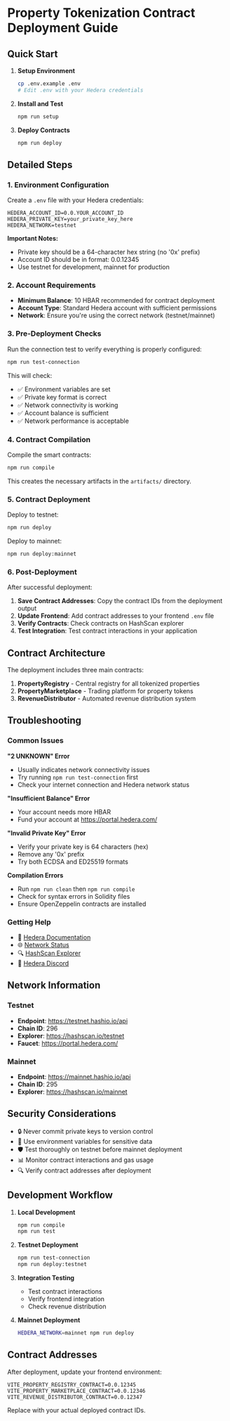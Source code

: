 
# Property Tokenization Contract Deployment Guide

## Quick Start

1. **Setup Environment**
   ```bash
   cp .env.example .env
   # Edit .env with your Hedera credentials
   ```

2. **Install and Test**
   ```bash
   npm run setup
   ```

3. **Deploy Contracts**
   ```bash
   npm run deploy
   ```

## Detailed Steps

### 1. Environment Configuration

Create a `.env` file with your Hedera credentials:

```env
HEDERA_ACCOUNT_ID=0.0.YOUR_ACCOUNT_ID
HEDERA_PRIVATE_KEY=your_private_key_here
HEDERA_NETWORK=testnet
```

**Important Notes:**
- Private key should be a 64-character hex string (no '0x' prefix)
- Account ID should be in format: 0.0.12345
- Use testnet for development, mainnet for production

### 2. Account Requirements

- **Minimum Balance**: 10 HBAR recommended for contract deployment
- **Account Type**: Standard Hedera account with sufficient permissions
- **Network**: Ensure you're using the correct network (testnet/mainnet)

### 3. Pre-Deployment Checks

Run the connection test to verify everything is properly configured:

```bash
npm run test-connection
```

This will check:
- ✅ Environment variables are set
- ✅ Private key format is correct
- ✅ Network connectivity is working
- ✅ Account balance is sufficient
- ✅ Network performance is acceptable

### 4. Contract Compilation

Compile the smart contracts:

```bash
npm run compile
```

This creates the necessary artifacts in the `artifacts/` directory.

### 5. Contract Deployment

Deploy to testnet:
```bash
npm run deploy
```

Deploy to mainnet:
```bash
npm run deploy:mainnet
```

### 6. Post-Deployment

After successful deployment:

1. **Save Contract Addresses**: Copy the contract IDs from the deployment output
2. **Update Frontend**: Add contract addresses to your frontend `.env` file
3. **Verify Contracts**: Check contracts on HashScan explorer
4. **Test Integration**: Test contract interactions in your application

## Contract Architecture

The deployment includes three main contracts:

1. **PropertyRegistry** - Central registry for all tokenized properties
2. **PropertyMarketplace** - Trading platform for property tokens  
3. **RevenueDistributor** - Automated revenue distribution system

## Troubleshooting

### Common Issues

**"2 UNKNOWN" Error**
- Usually indicates network connectivity issues
- Try running `npm run test-connection` first
- Check your internet connection and Hedera network status

**"Insufficient Balance" Error**
- Your account needs more HBAR
- Fund your account at https://portal.hedera.com/

**"Invalid Private Key" Error**
- Verify your private key is 64 characters (hex)
- Remove any '0x' prefix
- Try both ECDSA and ED25519 formats

**Compilation Errors**
- Run `npm run clean` then `npm run compile`
- Check for syntax errors in Solidity files
- Ensure OpenZeppelin contracts are installed

### Getting Help

- 📖 [Hedera Documentation](https://docs.hedera.com/)
- 🌐 [Network Status](https://status.hedera.com/)
- 🔍 [HashScan Explorer](https://hashscan.io/)
- 💬 [Hedera Discord](https://discord.com/invite/hedera)

## Network Information

### Testnet
- **Endpoint**: https://testnet.hashio.io/api
- **Chain ID**: 296
- **Explorer**: https://hashscan.io/testnet
- **Faucet**: https://portal.hedera.com/

### Mainnet
- **Endpoint**: https://mainnet.hashio.io/api  
- **Chain ID**: 295
- **Explorer**: https://hashscan.io/mainnet

## Security Considerations

- 🔒 Never commit private keys to version control
- 🔐 Use environment variables for sensitive data
- 🛡️ Test thoroughly on testnet before mainnet deployment
- 📊 Monitor contract interactions and gas usage
- 🔍 Verify contract addresses after deployment

## Development Workflow

1. **Local Development**
   ```bash
   npm run compile
   npm run test
   ```

2. **Testnet Deployment**
   ```bash
   npm run test-connection
   npm run deploy:testnet
   ```

3. **Integration Testing**
   - Test contract interactions
   - Verify frontend integration
   - Check revenue distribution

4. **Mainnet Deployment**
   ```bash
   HEDERA_NETWORK=mainnet npm run deploy
   ```

## Contract Addresses

After deployment, update your frontend environment:

```env
VITE_PROPERTY_REGISTRY_CONTRACT=0.0.12345
VITE_PROPERTY_MARKETPLACE_CONTRACT=0.0.12346  
VITE_REVENUE_DISTRIBUTOR_CONTRACT=0.0.12347
```

Replace with your actual deployed contract IDs.
